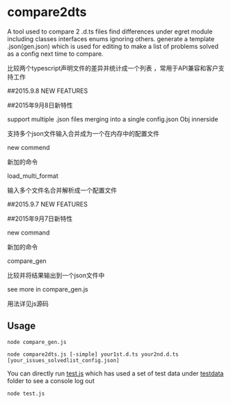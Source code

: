 # compare2dts
A tool used to compare 2 .d.ts files find differences under egret module including classes interfaces enums ignoring others.
generate a template .json(gen.json) which is used for editing to make a list of problems solved as a config next time to compare.

比较两个typescript声明文件的差异并统计成一个列表
，常用于API兼容和客户支持工作

##2015.9.8 NEW FEATURES

##2015年9月8日新特性

support multiple .json files merging into a single config.json Obj innerside

支持多个json文件输入合并成为一个在内存中的配置文件

new commend

新加的命令

load_multi_format

输入多个文件名合并解析成一个配置文件

##2015.9.7 NEW FEATURES

##2015年9月7日新特性

new command

新加的命令

compare_gen

比较并将结果输出到一个json文件中

see more in compare_gen.js

用法详见js源码

## Usage
```shell
node compare_gen.js
```

```shell
node compare2dts.js [-simple] your1st.d.ts your2nd.d.ts [your_issues_solvedlist_config.json]
```

You can directly run [test.js](https://github.com/jackyanjiaqi/compare2dts/test.js) which has used a set of test data under [testdata](https://github.com/jackyanjiaqi/compare2dts/testdata) folder to see a console log out
```
node test.js 
```




